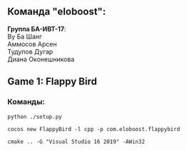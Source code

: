 ## Команда "eloboost":

**Группа БА-ИВТ-17**:
<br>Ву Ба Шанг
<br>Аммосов Арсен
<br>Тудупов Дугар
<br>Диана Оконешникова

## Game 1: Flappy Bird
### Команды:
```
python ./setup.py
```
```
cocos new FlappyBird -l cpp -p com.eloboost.flappybird
```
```
cmake .. -G "Visual Studio 16 2019" -AWin32
```


